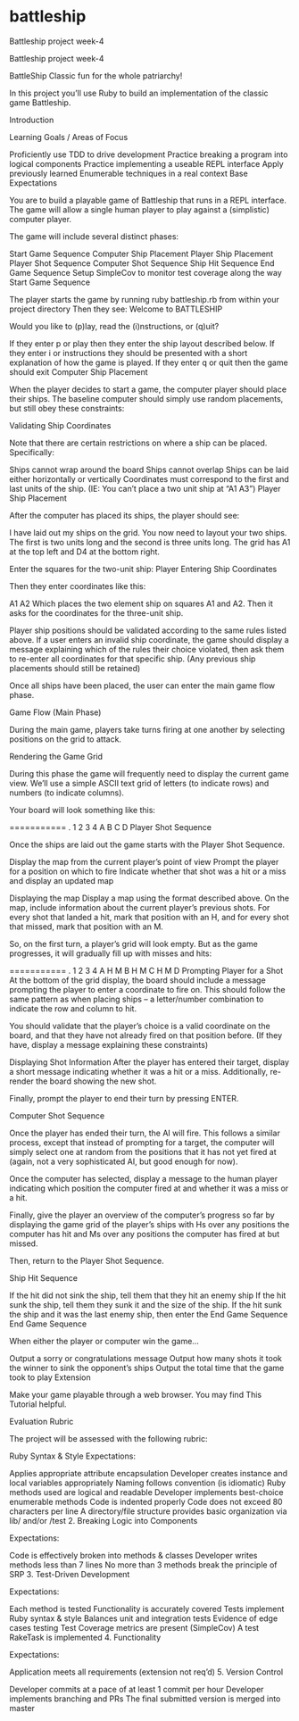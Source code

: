 # battleship
Battleship project week-4 

Battleship project week-4

BattleShip Classic fun for the whole patriarchy!

In this project you’ll use Ruby to build an implementation of the classic game Battleship.

Introduction

Learning Goals / Areas of Focus

Proficiently use TDD to drive development Practice breaking a program into logical components Practice implementing a useable REPL interface Apply previously learned Enumerable techniques in a real context Base Expectations

You are to build a playable game of Battleship that runs in a REPL interface. The game will allow a single human player to play against a (simplistic) computer player.

The game will include several distinct phases:

Start Game Sequence Computer Ship Placement Player Ship Placement Player Shot Sequence Computer Shot Sequence Ship Hit Sequence End Game Sequence Setup SimpleCov to monitor test coverage along the way Start Game Sequence

The player starts the game by running ruby battleship.rb from within your project directory Then they see: Welcome to BATTLESHIP

Would you like to (p)lay, read the (i)nstructions, or (q)uit?

If they enter p or play then they enter the ship layout described below. If they enter i or instructions they should be presented with a short explanation of how the game is played. If they enter q or quit then the game should exit Computer Ship Placement

When the player decides to start a game, the computer player should place their ships. The baseline computer should simply use random placements, but still obey these constraints:

Validating Ship Coordinates

Note that there are certain restrictions on where a ship can be placed. Specifically:

Ships cannot wrap around the board Ships cannot overlap Ships can be laid either horizontally or vertically Coordinates must correspond to the first and last units of the ship. (IE: You can’t place a two unit ship at “A1 A3”) Player Ship Placement

After the computer has placed its ships, the player should see:

I have laid out my ships on the grid. You now need to layout your two ships. The first is two units long and the second is three units long. The grid has A1 at the top left and D4 at the bottom right.

Enter the squares for the two-unit ship: Player Entering Ship Coordinates

Then they enter coordinates like this:

A1 A2 Which places the two element ship on squares A1 and A2. Then it asks for the coordinates for the three-unit ship.

Player ship positions should be validated according to the same rules listed above. If a user enters an invalid ship coordinate, the game should display a message explaining which of the rules their choice violated, then ask them to re-enter all coordinates for that specific ship. (Any previous ship placements should still be retained)

Once all ships have been placed, the user can enter the main game flow phase.

Game Flow (Main Phase)

During the main game, players take turns firing at one another by selecting positions on the grid to attack.

Rendering the Game Grid

During this phase the game will frequently need to display the current game view. We’ll use a simple ASCII text grid of letters (to indicate rows) and numbers (to indicate columns).

Your board will look something like this:

=========== . 1 2 3 4 A B C D
Player Shot Sequence

Once the ships are laid out the game starts with the Player Shot Sequence.

Display the map from the current player’s point of view Prompt the player for a position on which to fire Indicate whether that shot was a hit or a miss and display an updated map

Displaying the map
Display a map using the format described above. On the map, include information about the current player’s previous shots. For every shot that landed a hit, mark that position with an H, and for every shot that missed, mark that position with an M.

So, on the first turn, a player’s grid will look empty. But as the game progresses, it will gradually fill up with misses and hits:

=========== . 1 2 3 4 A H M B H M C H M D
Prompting Player for a Shot
At the bottom of the grid display, the board should include a message prompting the player to enter a coordinate to fire on. This should follow the same pattern as when placing ships – a letter/number combination to indicate the row and column to hit.

You should validate that the player’s choice is a valid coordinate on the board, and that they have not already fired on that position before. (If they have, display a message explaining these constraints)

Displaying Shot Information
After the player has entered their target, display a short message indicating whether it was a hit or a miss. Additionally, re-render the board showing the new shot.

Finally, prompt the player to end their turn by pressing ENTER.

Computer Shot Sequence

Once the player has ended their turn, the AI will fire. This follows a similar process, except that instead of prompting for a target, the computer will simply select one at random from the positions that it has not yet fired at (again, not a very sophisticated AI, but good enough for now).

Once the computer has selected, display a message to the human player indicating which position the computer fired at and whether it was a miss or a hit.

Finally, give the player an overview of the computer’s progress so far by displaying the game grid of the player’s ships with Hs over any positions the computer has hit and Ms over any positions the computer has fired at but missed.

Then, return to the Player Shot Sequence.

Ship Hit Sequence

If the hit did not sink the ship, tell them that they hit an enemy ship If the hit sunk the ship, tell them they sunk it and the size of the ship. If the hit sunk the ship and it was the last enemy ship, then enter the End Game Sequence End Game Sequence

When either the player or computer win the game…

Output a sorry or congratulations message Output how many shots it took the winner to sink the opponent’s ships Output the total time that the game took to play Extension

Make your game playable through a web browser. You may find This Tutorial helpful.

Evaluation Rubric

The project will be assessed with the following rubric:

Ruby Syntax & Style
Expectations:

Applies appropriate attribute encapsulation Developer creates instance and local variables appropriately Naming follows convention (is idiomatic) Ruby methods used are logical and readable Developer implements best-choice enumerable methods Code is indented properly Code does not exceed 80 characters per line A directory/file structure provides basic organization via lib/ and/or /test 2. Breaking Logic into Components

Expectations:

Code is effectively broken into methods & classes Developer writes methods less than 7 lines No more than 3 methods break the principle of SRP 3. Test-Driven Development

Expectations:

Each method is tested Functionality is accurately covered Tests implement Ruby syntax & style Balances unit and integration tests Evidence of edge cases testing Test Coverage metrics are present (SimpleCov) A test RakeTask is implemented 4. Functionality

Expectations:

Application meets all requirements (extension not req’d) 5. Version Control

Developer commits at a pace of at least 1 commit per hour Developer implements branching and PRs The final submitted version is merged into master
